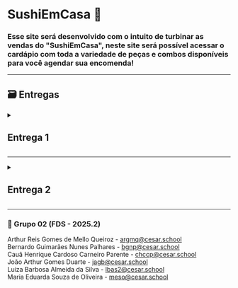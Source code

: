 # SushiEmCasa 🍣
### Esse site será desenvolvido com o intuito de turbinar as vendas do "SushiEmCasa", neste site será possível acessar o cardápio com toda a variedade de peças e combos disponíveis para você agendar sua encomenda!
---
## 🗃 Entregas
<details>
  <summary><h2><strong>Entrega 1</strong></h2></summary>
  
  ### 📄 Backlog das histórias
  ![backlog1](https://github.com/user-attachments/assets/7be62ea5-96e6-48cd-a199-e6bd32f49c05)

   ### 📄 Link para o arquivo doc com as histórias
  [arquivo_doc_historias](https://docs.google.com/document/d/1KayEPV1MaKPZ35tbp7ELZTTsZCNPEVOBjSXBdGyzNq4/edit?usp=sharing)

  ### ✅ Quadro da sprint
   ![sprint1](https://github.com/user-attachments/assets/1436020e-0ea8-4a6b-9b40-537f327c8c4e) <br>
   ![quadro_sprint1](https://github.com/user-attachments/assets/b8c205c4-55c5-4d3c-91c2-3b1896264c9d)
   ![quadro_sprint2](https://github.com/user-attachments/assets/4073efb8-2f2b-4b92-9a62-8bf8865c3174)
   ![quadro_sprint3](https://github.com/user-attachments/assets/bdf90868-af78-4437-93ee-5e83365a4f7f)   

  ### ⚙️🛠 Protótipos no Figma:
  [História 1: Home(Inicio/Cardápio)](https://www.figma.com/design/h5uNU0gpRIxWJsk2XRndn6/SushiEmCasa?node-id=118-664&t=lUaHGZnOo4t34knr-1) <br>
  [Historia 2 e 3: Basket(Carrinho)](https://www.figma.com/design/h5uNU0gpRIxWJsk2XRndn6/SushiEmCasa?node-id=1-10&t=lUaHGZnOo4t34knr-1) <br>
  [Historia 4: Orders(Pedidos)](https://www.figma.com/design/h5uNU0gpRIxWJsk2XRndn6/SushiEmCasa?node-id=168-526&t=lUaHGZnOo4t34knr-1)<br>
  [Historia 5: Contact(Contato)](https://www.figma.com/design/h5uNU0gpRIxWJsk2XRndn6/SushiEmCasa?node-id=0-1&t=lUaHGZnOo4t34knr-1)<br>
  
  Este projeto foi criado para demonstrar o protótipo de baixa fidelidade da aplicação web do SushiEmCasa, seguindo as histórias. Para acessá-lo basta: <br>
 -Clicar no link da história que deseja acessar<br>
 -Se você não tiver uma conta no Figma, crie uma conta gratuita.<br>
 -Abra o arquivo no Figma e explore as diferentes telas e componentes.<br>

 ### ▶️ ScreenCast do Protótipo no Youtube:
 [Screencast](https://youtu.be/U1-svoPBy7I?si=bfKGpyERBseCtbzY)
  

</details>

---
<details>
  
<summary><h2><strong>Entrega 2</strong></h2></summary>

  ### 📄 Relatório pair programming:
<details>

## Homepage (História 1) 
### Como Cliente, quero acessar o cardápio por categoria, com descrição de cada produto individualmente. 
**Responsáveis:**  
- **Maria Eduarda Souza de Oliveira** – Desenvolvimento e Interface  
- **Arthur Reis Gomes De Mello Queiroz** – Desenvolvimento e Interface  

### 🔹 Divisão de Tarefas  
- Ambos trabalharam juntos na implementação da homepage, alternando funções para equilibrar responsabilidades.  
- Cada sessão de desenvolvimento foi dividida entre **lógica** (estrutura do código) e **estilo** (apresentação visual).  

### 🔹 Estratégia de Colaboração  
- Reuniões semanais presenciais para programação em dupla.  
- Alternância de papéis de **piloto** e **navegador**, permitindo detectar erros de sintaxe e lógica rapidamente.  
- Decisões de layout e fluxo da página validadas em conjunto durante as sessões.  

### 🔹 Ferramentas Utilizadas  
- **Frontend:** HTML, CSS, JavaScript  
- **Comunicação:** encontros presenciais  
- **Gestão:** Jira  

### 🔹 Aprendizados e Benefícios  
- O pair programming acelerou a detecção de erros e economizou tempo.  
- Maior troca de conhecimento entre os integrantes, que compreenderam melhor os métodos e a forma de trabalho um do outro.  

---

## Contatos (História 7)
### Como cliente, quero uma aba/serviço que me garanta contato com o estabelecimento/vendedor.
**Responsáveis:**  
- **Luiza Barbosa Almeida da Silva** – Backend (Regras de Negócio)  
- **João Arthur Gomes Duarte** – Frontend (Interface Visual – HTML/CSS)  

### 🔹 Divisão de Tarefas  
- **Luiza:** Implementação das regras de negócio, validações e integração com o banco de dados.  
- **João Arthur:** Construção da interface visual em HTML/CSS, mantendo fidelidade ao protótipo aprovado.  

### 🔹 Estratégia de Colaboração  
- Reuniões semanais com alternância de papéis de piloto e navegador.  
- Codificação colaborativa pelo **Discord**.  
- Referência ao protótipo validado no **Jira**, garantindo coesão entre design e funcionalidades.  

### 🔹 Ferramentas Utilizadas  
- **Backend:** Python/Django  
- **Frontend:** HTML, CSS, Figma (protótipo)  
- **Comunicação:** Discord  
- **Gestão:** Jira  

### 🔹 Aprendizados e Benefícios  
- Melhor alinhamento entre a parte funcional e visual do sistema.  
- Troca de papéis proporcionou aprendizado mútuo em áreas diferentes (frontend e backend).  
- Redução de erros e conflitos de integração.  

---

## Pedidos (História 9)
### Como cliente eu gostaria de ter acesso ao tempo de preparo do meu pedido com uma estimativa de tempo de preparo. 
**Responsáveis:**  
- **Bernardo Guimarães** – Desenvolvimento de Funcionalidades  
- **Cauã Parente** – Desenvolvimento de Funcionalidades  

### 🔹 Divisão de Tarefas  
- Ambos se dedicaram à implementação da área de pedidos, distribuindo tarefas de forma equilibrada entre as camadas de código.  
- Discussão prévia em reuniões para definir responsabilidades antes de cada sessão.  

### 🔹 Estratégia de Colaboração  
- Programação em dupla por chamadas no **Discord**, evitando conflitos de código.  
- Sessões semanais para revisão conjunta e resolução imediata de problemas.


## 📚 Aprendizados e Benefícios Gerais  
- O pair programming acelerou a detecção e correção de erros de lógica e sintaxe.  
- A troca de papéis proporcionou aprendizado mútuo e entendimento das diferentes áreas do sistema (frontend e backend).  
- O trabalho em dupla reduziu retrabalho, aumentou a coesão do código e fortaleceu a colaboração em equipe.  
- As práticas colaborativas ajudaram a manter fidelidade ao protótipo aprovado pelo cliente, unindo **design** e **funcionalidade** de forma consistente.  

</details>

### 🚩 ISSUE/Bug Tracker atualizado:
![Issues](https://github.com/user-attachments/assets/f47d58bb-6803-4ae4-b6a4-05b4c3b34c68)


</details>

---

### 👥 Grupo 02 (FDS - 2025.2)
Arthur Reis Gomes de Mello Queiroz - argmq@cesar.school<br>
Bernardo Guimarães Nunes Palhares - bgnp@cesar.school<br>
Cauã Henrique Cardoso Carneiro Parente - chccp@cesar.school<br>
João Arthur Gomes Duarte - jagb@cesar.school<br>
Luiza Barbosa Almeida da Silva - lbas2@cesar.school<br>
Maria Eduarda Souza de Oliveira - meso@cesar.school<br>


